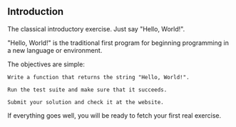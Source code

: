 ## Introduction

The classical introductory exercise. Just say "Hello, World!".

"Hello, World!" is the traditional first program for beginning programming in a new language or environment.

The objectives are simple:

    Write a function that returns the string "Hello, World!".

    Run the test suite and make sure that it succeeds.

    Submit your solution and check it at the website.

If everything goes well, you will be ready to fetch your first real exercise.